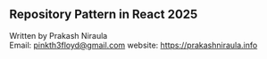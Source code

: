 
## Repository Pattern in React 2025

Written by Prakash Niraula  
Email: pinkth3floyd@gmail.com
website: https://prakashniraula.info

